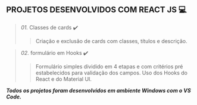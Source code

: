 ## PROJETOS DESENVOLVIDOS COM REACT JS :computer:

>*01.* Classes de cards :heavy_check_mark: 
>
>>Criação e exclusão de cards com classes, títulos e descrição.

>*02.* formulário em Hooks :heavy_check_mark:
>
>>Formulário simples dividido em 4 etapas e com critérios pré estabelecidos para validação dos campos. Uso dos Hooks do React e do Material UI.

**_Todos os projetos foram desenvolvidos em ambiente Windows com o VS Code._**

